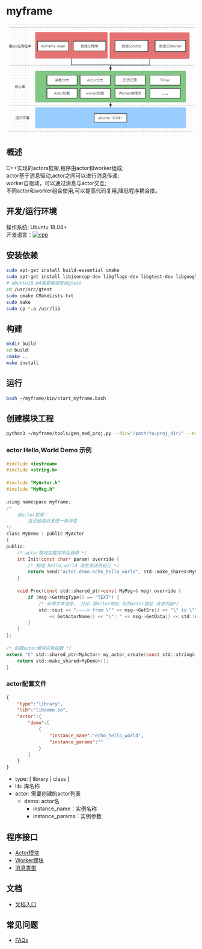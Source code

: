 # myframe

![myframe](doc/pics/myframe.png)

## 概述
C++实现的actors框架,程序由actor和worker组成;  
actor基于消息驱动,actor之间可以进行消息传递;  
worker自驱动，可以通过消息与actor交互;  
不同actor和worker组合使用,可以提高代码复用,降低程序耦合度。

## 开发/运行环境
操作系统: Ubuntu 18.04+  
开发语言：[![cpp](https://img.shields.io/badge/language-cpp-green.svg)](https://img.shields.io/badge/language-cpp-green.svg)

## 安装依赖
```sh
sudo apt-get install build-essential cmake
sudo apt-get install libjsoncpp-dev libgflags-dev libgtest-dev libgoogle-glog-dev
# ubuntu18.04需要编译安装gtest
cd /usr/src/gtest
sudo cmake CMakeLists.txt 
sudo make 
sudo cp *.a /usr/lib
```

## 构建
```sh
mkdir build
cd build
cmake ..
make install
```

## 运行
```sh
bash ~/myframe/bin/start_myframe.bash
```

## 创建模块工程
```sh
python3 ~/myframe/tools/gen_mod_proj.py --dir="/path/to/proj_dir/" --name="mod_name"
```

### actor Hello,World Demo 示例
```c
#include <iostream>
#include <string.h>

#include "MyActor.h"
#include "MyMsg.h"

using namespace myframe;
/*
    该actor实现：
        自己给自己发送一条消息
*/
class MyDemo : public MyActor
{
public:
    /* actor模块加载完毕后调用 */
    int Init(const char* param) override {
        /* 构造 hello,world 消息发送给自己 */
        return Send("actor.demo.echo_hello_world", std::make_shared<MyMsg>("hello,world"));
    }

    void Proc(const std::shared_ptr<const MyMsg>& msg) override {
        if (msg->GetMsgType() == "TEXT") {
            /* 获得文本消息， 打印 源actor地址 目的actor地址 消息内容*/
            std::cout << "----> from \"" << msg->GetSrc() << "\" to \"" 
                << GetActorName() << "\": " << msg->GetData() << std::endl;
        }
    }
};

/* 创建actor模块实例函数 */
extern "C" std::shared_ptr<MyActor> my_actor_create(const std::string& Actor_name) {
    return std::make_shared<MyDemo>();
}

```

### actor配置文件
```json
{
    "type":"library",
    "lib":"libdemo.so",
    "actor":{
        "demo":[
            {
                "instance_name":"echo_hello_world",
                "instance_params":""
            }
        ]
    }
}
```
- type: [ library | class ]
- lib: 库名称
- actor: 需要创建的actor列表
    - demo: actor名
        - instance_name：实例名称
        - instance_params：实例参数

## 程序接口

- [Actor模块](https://github.com/lkpworkspace/myframe/blob/master/myframe/MyActor.h)
- [Worker模块](https://github.com/lkpworkspace/myframe/blob/master/myframe/MyWorker.h)
- [消息类型](https://github.com/lkpworkspace/myframe/blob/master/myframe/MyMsg.h)

## 文档
- [文档入口](https://github.com/lkpworkspace/myframe/wiki)

## 常见问题
- [FAQs](https://github.com/lkpworkspace/myframe/wiki/FAQs)
